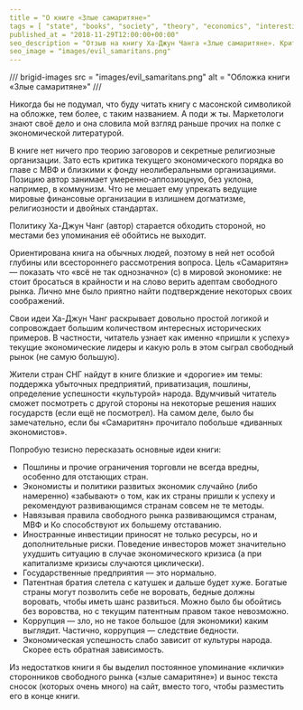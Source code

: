 ```yaml
---
title = "О книге «Злые самаритяне»"
tags = [ "state", "books", "society", "theory", "economics", "interesting"]
published_at = "2018-11-29T12:00:00+00:00"
seo_description = "Отзыв на книгу Ха-Джун Чанга «Злые самаритяне». Критика современной экономики, рекомендации для развивающихся стран, много исторических примеров."
seo_image = "images/evil_samaritans.png"
---
```


/// brigid-images
src = "images/evil_samaritans.png"
alt = "Обложка книги «Злые самаритяне»"
///

Никогда бы не подумал, что буду читать книгу с масонской символикой на обложке, тем более, с таким названием. А поди ж ты. Маркетологи знают своё дело и она словила мой взгляд раньше прочих на полке с экономической литературой.

В книге нет ничего про теорию заговоров и секретные религиозные организации. Зато есть критика текущего экономического порядка во главе с МВФ и близкими к фонду неолиберальными организациями. Позицию автор занимает умеренно-аппозиоцную, без уклона, например, в коммунизм. Что не мешает ему упрекать ведущие мировые финансовые организации в излишнем догматизме, религиозности и двойных стандартах.

Политику Ха-Джун Чанг (автор) старается обходить стороной, но местами без упоминания её обойтись не выходит.

Ориентирована книга на обычных людей, поэтому в ней нет особой глубины или всестороннего рассмотрения вопроса. Цель «Самаритян» — показать что «всё не так однозначно» (с) в мировой экономике: не стоит бросаться в крайности и на слово верить адептам свободного рынка. Лично мне было приятно найти подтверждение некоторых своих соображений.

<!-- more -->

Свои идеи Ха-Джун Чанг раскрывает довольно простой логикой и сопровождает большим количеством интересных исторических примеров. В частности, читатель узнает как именно «пришли к успеху» текущие экономические лидеры и какую роль в этом сыграл свободный рынок (не самую большую).

Жители стран СНГ найдут в книге близкие и «дорогие» им темы: поддержка убыточных предприятий, приватизация, пошлины, определение успешности «культурой» народа. Вдумчивый читатель сможет посмотреть с другой стороны на некоторые решения наших государств (если ещё не посмотрел). На самом деле, было бы замечательно, если бы «Самаритян» прочитало побольше «диванных экономистов».

Попробую тезисно пересказать основные идеи книги:

- Пошлины и прочие ограничения торговли не всегда вредны, особенно для отстающих стран.
- Экономисты и политики развитых экономик случайно (либо намеренно) «забывают» о том, как их страны пришли к успеху и рекомендуют развивающимся странам совсем не те методы.
- Навязывая правила свободного рынка развивающимся странам, МВФ и Ко способствуют их большему отставанию.
- Иностранные инвестиции приносят не только ресурсы, но и дополнительные риски. Поведение инвесторов может значительно ухудшить ситуацию в случае экономического кризиса (а при капитализме кризисы случаются циклически).
- Государственные предприятия — это нормально.
- Патентная братия слетела с катушек и дальше будет хуже. Богатые страны могут позволить себе не воровать, бедные должны воровать, чтобы иметь шанс развиться. Можно было бы обойтись без воровства, но с текущим патентным правом такое невозможно.
- Коррупция — зло, но не такое большое (для экономики) каким выглядит. Частично, коррупция — следствие бедности.
- Экономическая успешность слабо зависит от культуры народа. Скорее есть обратная зависимость.

Из недостатков книги я бы выделил постоянное упоминание «клички» сторонников свободного рынка («злые самаритяне») и вынос текста сносок (которых очень много) на сайт, вместо того, чтобы разместить его в конце книги.
